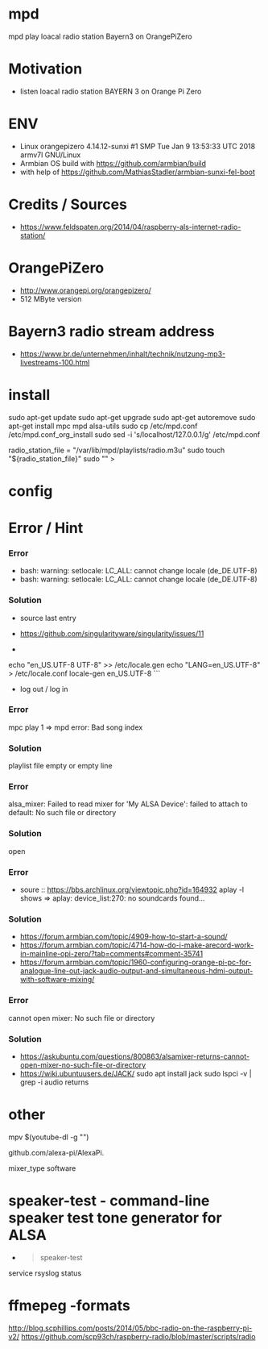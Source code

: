 # mpd
mpd play loacal radio station Bayern3 on OrangePiZero

# Motivation 
- listen loacal radio station BAYERN 3 on Orange Pi Zero


# ENV
- Linux orangepizero 4.14.12-sunxi #1 SMP Tue Jan 9 13:53:33 UTC 2018 armv7l GNU/Linux
- Armbian OS  build with  https://github.com/armbian/build
- with help of  https://github.com/MathiasStadler/armbian-sunxi-fel-boot




# Credits / Sources
- https://www.feldspaten.org/2014/04/raspberry-als-internet-radio-station/ 


# OrangePiZero
- http://www.orangepi.org/orangepizero/
- 512 MByte version


# Bayern3 radio stream address
- https://www.br.de/unternehmen/inhalt/technik/nutzung-mp3-livestreams-100.html


# install 

sudo apt-get update 
sudo apt-get upgrade
sudo apt-get autoremove
sudo apt-get install mpc mpd alsa-utils
sudo cp /etc/mpd.conf /etc/mpd.conf_org_install
sudo sed -i 's/localhost/127.0.0.1/g' /etc/mpd.conf

radio_station_file = "/var/lib/mpd/playlists/radio.m3u"
sudo touch "${radio_station_file}"
sudo "" > 




# config 






# Error / Hint

### Error
- bash: warning: setlocale: LC_ALL: cannot change locale (de_DE.UTF-8)
- bash: warning: setlocale: LC_ALL: cannot change locale (de_DE.UTF-8)

### Solution
- source last entry
- https://github.com/singularityware/singularity/issues/11

- ```echo "LC_ALL=en_US.UTF-8" >> /etc/environment
echo "en_US.UTF-8 UTF-8" >> /etc/locale.gen
echo "LANG=en_US.UTF-8" > /etc/locale.conf
locale-gen en_US.UTF-8 ```

- log out / log in


### Error
mpc play 1 => mpd error: Bad song index
### Solution
playlist file empty or empty line



### Error
alsa_mixer: Failed to read mixer for 'My ALSA Device': failed to attach to default: No such file or directory
### Solution
open




### Error
- soure :: https://bbs.archlinux.org/viewtopic.php?id=164932
aplay -l shows => aplay: device_list:270: no soundcards found...
### Solution

- https://forum.armbian.com/topic/4909-how-to-start-a-sound/
- https://forum.armbian.com/topic/4714-how-do-i-make-arecord-work-in-mainline-opi-zero/?tab=comments#comment-35741
- https://forum.armbian.com/topic/1960-configuring-orange-pi-pc-for-analogue-line-out-jack-audio-output-and-simultaneous-hdmi-output-with-software-mixing/


### Error
cannot open mixer: No such file or directory
### Solution
- https://askubuntu.com/questions/800863/alsamixer-returns-cannot-open-mixer-no-such-file-or-directory
- https://wiki.ubuntuusers.de/JACK/
sudo apt install jack
sudo lspci -v | grep -i audio returns



# other
mpv $(youtube-dl -g "<url>")


github.com/alexa-pi/AlexaPi. 




mixer_type software



# speaker-test - command-line speaker test tone generator for ALSA 
- > speaker-test




service rsyslog status




# ffmepeg -formats




http://blog.scphillips.com/posts/2014/05/bbc-radio-on-the-raspberry-pi-v2/
https://github.com/scp93ch/raspberry-radio/blob/master/scripts/radio